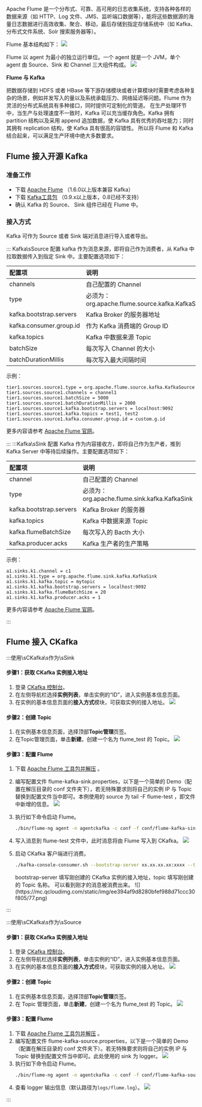 Apache Flume 是一个分布式、可靠、高可用的日志收集系统，支持各种各样的数据来源（如 HTTP、Log 文件、JMS、监听端口数据等），能将这些数据源的海量日志数据进行高效收集、聚合、移动，最后存储到指定存储系统中（如 Kafka、分布式文件系统、Solr 搜索服务器等）。

Flume 基本结构如下：
![](https://mc.qcloudimg.com/static/img/291cf61049ab4820c10c05c6f0900850/00.png)

Flume 以 agent 为最小的独立运行单位。一个 agent 就是一个 JVM，单个 agent 由 Source、Sink 和 Channel 三大组件构成。
![](https://mc.qcloudimg.com/static/img/17244b0d3460b838f7b6764db5497c98/11.png)

**Flume 与 Kafka**

把数据存储到 HDFS 或者 HBase 等下游存储模块或者计算模块时需要考虑各种复杂的场景，例如并发写入的量以及系统承载压力、网络延迟等问题。Flume 作为灵活的分布式系统具有多种接口，同时提供可定制化的管道。
在生产处理环节中，当生产与处理速度不一致时，Kafka 可以充当缓存角色。Kafka 拥有 partition 结构以及采用 append 追加数据，使 Kafka 具有优秀的吞吐能力；同时其拥有 replication 结构，使 Kafka 具有很高的容错性。
所以将 Flume 和 Kafka 结合起来，可以满足生产环境中绝大多数要求。

## Flume 接入开源 Kafka

### 准备工作

-	 下载 [Apache Flume](http://flume.apache.org/download.html) （1.6.0以上版本兼容 Kafka）
-	 下载 [Kafka工具包](https://kafka.apache.org/downloads) （0.9.x以上版本，0.8已经不支持）
-	 确认 Kafka 的 Source、 Sink 组件已经在 Flume 中。

### 接入方式

Kafka 可作为 Source 或者 Sink 端对消息进行导入或者导出。

<dx-tabs>
::: Kafka\sSource
配置 kafka 作为消息来源，即将自己作为消费者，从 Kafka 中拉取数据传入到指定 Sink 中。主要配置选项如下：

| 配置项                  | 说明                                              |
| :---------------------- | :------------------------------------------------ |
| channels                | 自己配置的 Channel                                |
| type                    | 必须为：org.apache.flume.source.kafka.KafkaSource |
| kafka.bootstrap.servers | Kafka Broker 的服务器地址                         |
| kafka.consumer.group.id | 作为 Kafka 消费端的 Group ID                      |
| kafka.topics            | Kafka 中数据来源 Topic                            |
| batchSize               | 每次写入 Channel 的大小                           |
| batchDurationMillis     | 每次写入最大间隔时间                              |

示例：

```
tier1.sources.source1.type = org.apache.flume.source.kafka.KafkaSource 
tier1.sources.source1.channels = channel1
tier1.sources.source1.batchSize = 5000
tier1.sources.source1.batchDurationMillis = 2000
tier1.sources.source1.kafka.bootstrap.servers = localhost:9092
tier1.sources.source1.kafka.topics = test1, test2
tier1.sources.source1.kafka.consumer.group.id = custom.g.id
```

更多内容请参考 [Apache Flume 官网](https://flume.apache.org/FlumeUserGuide.html)。

:::
:::Kafka\sSink
配置 Kafka 作为内容接收方，即将自己作为生产者，推到 Kafka Server 中等待后续操作。主要配置选项如下：

| 配置项                  | 说明                                          |
| :---------------------- | :-------------------------------------------- |
| channel                 | 自己配置的 Channel                            |
| type                    | 必须为：org.apache.flume.sink.kafka.KafkaSink |
| kafka.bootstrap.servers | Kafka Broker 的服务器                         |
| kafka.topics            | Kafka 中数据来源 Topic                        |
| kafka.flumeBatchSize    | 每次写入的 Bacth 大小                         |
| kafka.producer.acks     | Kafka 生产者的生产策略                        |

示例：

```
a1.sinks.k1.channel = c1
a1.sinks.k1.type = org.apache.flume.sink.kafka.KafkaSink
a1.sinks.k1.kafka.topic = mytopic
a1.sinks.k1.kafka.bootstrap.servers = localhost:9092
a1.sinks.k1.kafka.flumeBatchSize = 20
a1.sinks.k1.kafka.producer.acks = 1
```

更多内容请参考 [Apache Flume 官网](https://flume.apache.org/FlumeUserGuide.html)。

:::

</dx-tabs>

## Flume 接入 CKafka

<dx-tabs>
:::使用\sCKafka\s作为\sSink

#### 步骤1：获取 CKafka 实例接入地址
1. 登录 [CKafka 控制台](https://console.cloud.tencent.com/ckafka)。
2. 在左侧导航栏选择**实例列表**，单击实例的“ID”，进入实例基本信息页面。
3. 在实例的基本信息页面的**接入方式**模块，可获取实例的接入地址。
   ![](https://main.qcloudimg.com/raw/a28b5599889166095c168510ce1f5e89.png)


#### 步骤2：创建 Topic
1. 在实例基本信息页面，选择顶部**Topic管理**页签。
2. 在Topic管理页面，单击**新建**，创建一个名为 flume_test 的 Topic。
   ![](https://main.qcloudimg.com/raw/63f4119691d504bb759a11fbded9e4b0.png)


#### 步骤3：配置 Flume 
1. 下载 [Apache Flume 工具包并解压](http://flume.apache.org/download.html) 。
2. 编写配置文件 flume-kafka-sink.properties，以下是一个简单的 Demo（配置在解压目录的 conf 文件夹下），若无特殊要求则将自己的实例 IP 与 Topic 替换到配置文件当中即可。本例使用的 source 为 tail -F flume-test ，即文件中新增的信息。
   ![](https://mc.qcloudimg.com/static/img/daf5063d3c2c74eddb93f729eb6feb5b/55.png)
3. 执行如下命令启动 Flume。
   ```bash
   ./bin/flume-ng agent -n agentckafka -c conf -f conf/flume-kafka-sink.properties
   ```
4. 写入消息到 flume-test 文件中，此时消息将由 Flume 写入到 CKafka。
   ![](https://mc.qcloudimg.com/static/img/c9dc1f539e00f21fca1ead546f4e007e/66.png)
5. 启动 CKafka 客户端进行消费。
   ```bash
   ./kafka-console-consumer.sh --bootstrap-server xx.xx.xx.xx:xxxx --topic flume_test --from-beginning --new-consumer
   ```
	 
	 <dx-alert infotype="explain" title="">
	bootstrap-server 填写刚创建的 CKafka 实例的接入地址，topic 填写刚创建的 Topic 名称。
	</dx-alert>
   可以看到刚才的消息被消费出来。
   ![](https://mc.qcloudimg.com/static/img/ee394af9d8280bfef988d71ccc30f805/77.png)

:::

:::使用\sCKafka\s作为\sSource

#### 步骤1：获取 CKafka 实例接入地址

1. 登录 [CKafka 控制台](https://console.cloud.tencent.com/ckafka)。
2. 在左侧导航栏选择**实例列表**，单击实例的“ID”，进入实例基本信息页面。
3. 在实例的基本信息页面的**接入方式**模块，可获取实例的接入地址。
   ![](https://main.qcloudimg.com/raw/a28b5599889166095c168510ce1f5e89.png)


#### 步骤2：创建 Topic

1. 在实例基本信息页面，选择顶部**Topic管理**页签。
2. 在 Topic 管理页面，单击**新建**，创建一个名为 flume_test 的 Topic。
   ![](https://main.qcloudimg.com/raw/63f4119691d504bb759a11fbded9e4b0.png)


#### 步骤3：配置 Flume

1. 下载 [Apache Flume 工具包并解压](http://flume.apache.org/download.html) 。
2. 编写配置文件 flume-kafka-source.properties，以下是一个简单的 Demo（配置在解压目录的 conf 文件夹下）。若无特殊要求则将自己的实例 IP 与 Topic 替换到配置文件当中即可。此处使用的 sink 为 logger。
   ![](https://mc.qcloudimg.com/static/img/18e5d3b3a533ef8e385e18301cc08961/88.png)
3. 执行如下命令启动 Flume。
   ```bash
   ./bin/flume-ng agent -n agentckafka -c conf -f conf/flume-kafka-source.properties
   ```
4. 查看 logger 输出信息（默认路径为`logs/flume.log`）。
   ![](https://mc.qcloudimg.com/static/img/d6b51f8de1a063e51171b2996764f40d/99.png)

:::

</dx-tabs>
